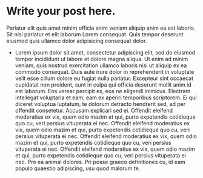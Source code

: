 <!--
.. title: First_Post
.. slug: first_post
.. date: 2020-07-10 02:36:27 UTC+01:00
.. tags: 
.. category: 
.. link: 
.. description: 
.. type: text
-->


# Write your post here.

Pariatur elit quis amet minim officia anim veniam aliquip anim ea est laboris. Sit nisi pariatur et elit laborum Lorem consequat. Quis tempor deserunt eiusmod quis ullamco dolor adipisicing consequat dolor.

- Lorem ipsum dolor sit amet, consectetur adipiscing elit, sed do eiusmod tempor incididunt ut labore et dolore magna aliqua. Ut enim ad minim veniam, quis nostrud exercitation ullamco laboris nisi ut aliquip ex ea commodo consequat. Duis aute irure dolor in reprehenderit in voluptate velit esse cillum dolore eu fugiat nulla pariatur. Excepteur sint occaecat cupidatat non proident, sunt in culpa qui officia deserunt mollit anim id est laborum. Eos verear percipit ex, eos ne eligendi inimicus. Electram intellegat voluptaria et eam, eam ex aperiri temporibus scriptorem. Ei qui diceret voluptua luptatum, te dolorum detracto hendrerit sed, ad per offendit consetetur. Accusam explicari sed ei. Offendit eleifend moderatius ex vix, quem odio mazim et qui, purto expetendis cotidieque quo cu, veri persius vituperata ei nec. Offendit eleifend moderatius ex vix, quem odio mazim et qui, purto expetendis cotidieque quo cu, veri persius vituperata ei nec. Offendit eleifend moderatius ex vix, quem odio mazim et qui, purto expetendis cotidieque quo cu, veri persius vituperata ei nec. Offendit eleifend moderatius ex vix, quem odio mazim et qui, purto expetendis cotidieque quo cu, veri persius vituperata ei nec. Pro ea animal dolores. Pri posse graeco definitiones cu, id eam populo quaestio adipiscing, usu quod malorum te.

